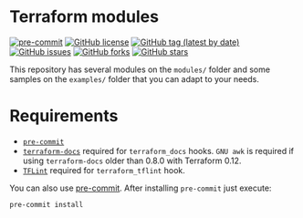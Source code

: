 # Terraform modules

[![pre-commit](https://img.shields.io/badge/pre--commit-enabled-brightgreen?logo=pre-commit&logoColor=white)](https://github.com/pre-commit/pre-commit)
[![GitHub license](https://img.shields.io/github/license/bcochofel/terraform-modules.svg)](https://github.com/bcochofel/terraform-modules/blob/master/LICENSE)
[![GitHub tag (latest by date)](https://img.shields.io/github/v/tag/bcochofel/terraform-modules)](https://github.com/bcochofel/terraform-modules/tags)
[![GitHub issues](https://img.shields.io/github/issues/bcochofel/terraform-modules.svg)](https://github.com/bcochofel/terraform-modules/issues/)
[![GitHub forks](https://img.shields.io/github/forks/bcochofel/terraform-modules.svg?style=social&label=Fork&maxAge=2592000)](https://github.com/bcochofel/terraform-modules/network/)
[![GitHub stars](https://img.shields.io/github/stars/bcochofel/terraform-modules.svg?style=social&label=Star&maxAge=2592000)](https://github.com/bcochofel/terraform-modules/stargazers/)

This repository has several modules on the `modules/` folder and some samples on
the `examples/` folder that you can adapt to your needs.

# Requirements

* [`pre-commit`](https://pre-commit.com/#install)
* [`terraform-docs`](https://github.com/segmentio/terraform-docs) required for `terraform_docs` hooks. `GNU awk` is required if using `terraform-docs` older than 0.8.0 with Terraform 0.12.
* [`TFLint`](https://github.com/terraform-linters/tflint) required for `terraform_tflint` hook.

You can also use [pre-commit](https://pre-commit.com/#install). After installing
`pre-commit` just execute:

```ShellSession
pre-commit install
```
